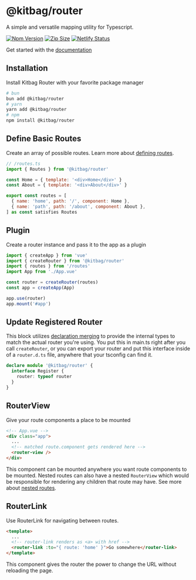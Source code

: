 # @kitbag/router

A simple and versatile mapping utility for Typescript.

[![Npm Version](https://img.shields.io/npm/v/@kitbag/router.svg)](https://www.npmjs.org/package/kitbag/router)
[![Zip Size](https://img.badgesize.io/https:/unpkg.com/@kitbag/router/dist/kitbag-router?compression=gzip)](https:/unpkg.com/@kitbag/router/dist/kitbag-router)
[![Netlify Status](https://api.netlify.com/api/v1/badges/d6033c76-88c3-4963-b24f-7a0bda20f271/deploy-status)](https://app.netlify.com/sites/kitbag-router/deploys)

Get started with the [documentation](https://kitbag-router.netlify.app/)

## Installation

Install Kitbag Router with your favorite package manager

```bash
# bun
bun add @kitbag/router
# yarn
yarn add @kitbag/router
# npm
npm install @kitbag/router
```

## Define Basic Routes

Create an array of possible routes. Learn more about [defining routes](/core-concepts/defining-routes).

```js
// /routes.ts
import { Routes } from '@kitbag/router'

const Home = { template: '<div>Home</div>' }
const About = { template: '<div>About</div>' }

export const routes = [
  { name: 'home', path: '/', component: Home },
  { name: 'path', path: '/about', component: About },
] as const satisfies Routes 
```

## Plugin

Create a router instance and pass it to the app as a plugin

```js {2-3,6,9}
import { createApp } from 'vue'
import { createRouter } from '@kitbag/router'
import { routes } from '/routes'
import App from './App.vue'

const router = createRouter(routes)
const app = createApp(App)

app.use(router)
app.mount('#app')
```

## Update Registered Router

This block utilizes [declaration merging](https://www.typescriptlang.org/docs/handbook/declaration-merging.html) to provide the internal types to match the actual router you're using. You put this in main.ts right after you call `createRouter`, or you can export your router and put this interface inside of a `router.d.ts` file, anywhere that your tsconfig can find it.

```ts
declare module '@kitbag/router' {
  interface Register {
    router: typeof router
  }
}
```

## RouterView

Give your route components a place to be mounted

```html {4-5}
<!-- App.vue -->
<div class="app">
  ...
  <!-- matched route.component gets rendered here -->
  <router-view />
</div>
```

This component can be mounted anywhere you want route components to be mounted. Nested routes can also have a nested `RouterView` which would be responsible for rendering any children that route may have. See more about [nested routes](/core-concepts/defining-routes#nested-routes).

## RouterLink

Use RouterLink for navigating between routes.

```html {3-4}
<template>
  ...
  <!-- router-link renders as <a> with href -->
  <router-link :to="{ route: 'home' }">Go somewhere</router-link>
</template>
```

This component gives the router the power to change the URL without reloading the page.
